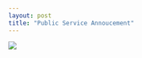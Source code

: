 ```yaml
---
layout: post
title: "Public Service Annoucement"
---
```


<img id="img" src="https://i.redd.it/msq5q8sqf1k51.png"/>
